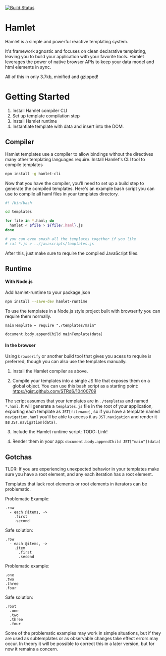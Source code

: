 [![Build Status](https://travis-ci.org/dr-coffee-labs/hamlet.svg?branch=master)](https://travis-ci.org/dr-coffee-labs/hamlet)

Hamlet
======

Hamlet is a simple and powerful reactive templating system.

It's framework agnostic and focuses on clean declarative templating, leaving you to build your application with your favorite tools. Hamlet leverages the power of native browser APIs to keep your data model and html elements in sync.

All of this in only 3.7kb, minified and gzipped!

Getting Started
===============

1. Install Hamlet compiler CLI
2. Set up template compilation step
3. Install Hamlet runtime
4. Instantiate template with data and insert into the DOM.

Compiler
--------

Hamlet templates use a compiler to allow bindings without the directives many other templating languages require. Install Hamlet's CLI tool to compile templates

```bash
npm install -g hamlet-cli
```

Now that you have the compiler, you'll need to set up a build step to generate the compiled templates. Here's an example bash script you can use to compile all haml files in your templates directory.

```bash
#! /bin/bash

cd templates

for file in *.haml; do
  hamlet < $file > ${file/.haml}.js
done

# you can even smash all the templates together if you like
# cat *.js > ../javascripts/templates.js
```

After this, just make sure to require the compiled JavaScript files.

Runtime
-------

#### With Node.js

Add hamlet-runtime to your package.json

```bash
npm install --save-dev hamlet-runtime
```

To use the templates in a Node.js style project built with browserify you can require them normally.

```coffee-script
mainTemplate = require "./templates/main"

document.body.appendChild mainTemplate(data)
```

#### In the browser

Using `browserify` or another build tool that gives you acess to require is preferred, though you can also use the templates manually.

1. Install the Hamlet compiler as above.

2. Compile your templates into a single JS file that exposes them on a global object. You can use this bash script as a starting point: https://gist.github.com/STRd6/10400709

The script assumes that your templates are in `./templates` and named `*.haml`. It will generate a `templates.js` file in the root of your application, exporting each template as `JST[filename]`, so if you have a template named `navigation.haml` you'll be able to access it as `JST.navigation` and render it as `JST.navigation(data)`.

3. Include the Hamlet runtime script: TODO: Link!

4. Render them in your app: `document.body.appendChild JST["main"](data)`

Gotchas
-------

TLDR: If you are experiencing unexpected behavior in your templates make sure you have a root element,
and any each iteration has a root element.

Templates that lack root elements or root elements in iterators can be problematic.

Problematic Example:

```haml
.row
  - each @items, ->
    .first
    .second
```

Safe solution:

```haml
.row
  - each @items, ->
    .item
      .first
      .second
```

Problematic example:

```haml
.one
.two
.three
.four
```

Safe solution:

```haml
.root
  .one
  .two
  .three
  .four
```

Some of the problematic examples may work in simple situations, but if they are used as subtemplates or as observable changes take effect errors may occur. In theory it will be possible to correct this in a later version, but for now it remains a concern.
